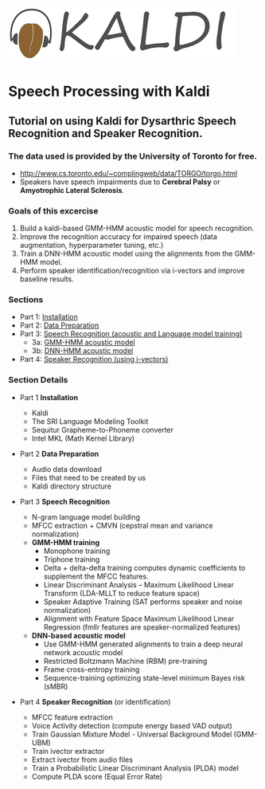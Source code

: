 ![alt text](kaldi.png "Title")
# Speech Processing with Kaldi
## Tutorial on using Kaldi for Dysarthric Speech Recognition and Speaker Recognition.
### The data used is provided by the University of Toronto for free. 
- http://www.cs.toronto.edu/~complingweb/data/TORGO/torgo.html
- Speakers have speech impairments due to **Cerebral Palsy** or **Amyotrophic Lateral Sclerosis**.

### Goals of this excercise 
1. Build a kaldi-based GMM-HMM acoustic model for speech recognition.
2. Improve the recognition accuracy for impaired speech (data augmentation, hyperparameter tuning, etc.) 
3. Train a DNN-HMM acoustic model using the alignments from the GMM-HMM model. 
4. Perform speaker identification/recognition via i-vectors and improve baseline results.


### Sections
- Part 1: [Installation](https://github.com/abnerLing/TORGO-ASR/tree/main/installation)
- Part 2: [Data Preparation](https://github.com/abnerLing/TORGO-ASR/tree/main/data%20prep)
- Part 3: [Speech Recognition (acoustic and Language model training)](https://github.com/abnerLing/TORGO-ASR/tree/main/speech%20recognition)
  - 3a: [GMM-HMM acoustic model](https://github.com/abnerLing/TORGO-ASR/tree/main/speech%20recognition#stage-3-acoustic-model-training)
  - 3b: [DNN-HMM acoustic model](https://github.com/abnerLing/TORGO-ASR/tree/main/speech%20recognition/DNN)
- Part 4: [Speaker Recognition (using i-vectors)](https://github.com/abnerLing/TORGO-ASR/tree/main/speaker%20recognition)


### Section Details
- Part 1 **Installation**
  - Kaldi 
  - The SRI Language Modeling Toolkit
  - Sequitur Grapheme-to-Phoneme converter
  - Intel MKL (Math Kernel Library)
- Part 2 **Data Preparation**
  - Audio data download
  - Files that need to be created by us
  - Kaldi directory structure
- Part 3 **Speech Recognition**
  - N-gram language model building
  - MFCC extraction + CMVN (cepstral mean and variance normalization)
  - **GMM-HMM training**
     - Monophone training
     - Triphone training
      - Delta + delta-delta training computes dynamic coefficients to supplement the MFCC features.
      - Linear Discriminant Analysis – Maximum Likelihood Linear Transform (LDA-MLLT to reduce feature space)
      - Speaker Adaptive Training (SAT performs speaker and noise normalization) 
    - Alignment with Feature Space Maximum Likelihood Linear Regression (fmllr features are speaker-normalized features)
  - **DNN-based acoustic model**
    - Use GMM-HMM generated alignments to train a deep neural network acoustic model
    - Restricted Boltzmann Machine (RBM) pre-training
    - Frame cross-entropy training
    - Sequence-training optimizing state-level minimum Bayes risk (sMBR)
   
- Part 4 **Speaker Recognition** (or identification)
  - MFCC feature extraction
  - Voice Activity detection (compute energy based VAD output)
  - Train Gaussian Mixture Model - Universal Background Model (GMM-UBM)
  - Train ivector extractor
  - Extract ivector from audio files
  - Train a Probabilistic Linear Discriminant Analysis (PLDA) model
  - Compute PLDA score (Equal Error Rate)
